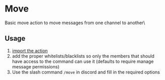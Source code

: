 # Move

Basic move action to move messages from one channel to another\

## Usage

1) [import the action](https://github.com/sylo-digital/community-actions#import-actions-from-this-repository-into-your-server)
2) add the proper whitelists/blacklists so only the members that should have access to the command can use it (defaults to require manage message permissions)
3) Use the slash command `/move` in discord and fill in the required options
